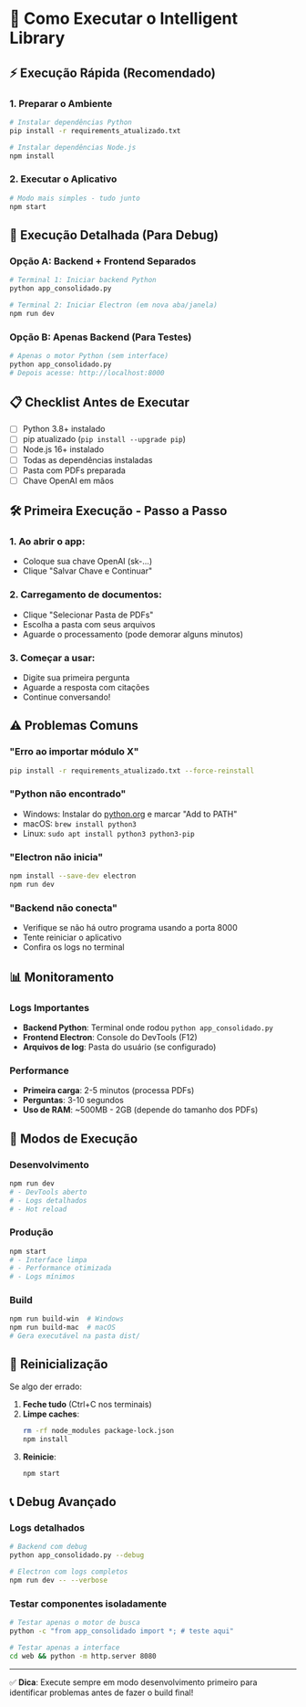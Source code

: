 # 🚀 Como Executar o Intelligent Library

## ⚡ Execução Rápida (Recomendado)

### 1. Preparar o Ambiente
```bash
# Instalar dependências Python
pip install -r requirements_atualizado.txt

# Instalar dependências Node.js
npm install
```

### 2. Executar o Aplicativo
```bash
# Modo mais simples - tudo junto
npm start
```

## 🔧 Execução Detalhada (Para Debug)

### Opção A: Backend + Frontend Separados
```bash
# Terminal 1: Iniciar backend Python
python app_consolidado.py

# Terminal 2: Iniciar Electron (em nova aba/janela)
npm run dev
```

### Opção B: Apenas Backend (Para Testes)
```bash
# Apenas o motor Python (sem interface)
python app_consolidado.py
# Depois acesse: http://localhost:8000
```

## 📋 Checklist Antes de Executar

- [ ] Python 3.8+ instalado
- [ ] pip atualizado (`pip install --upgrade pip`)
- [ ] Node.js 16+ instalado
- [ ] Todas as dependências instaladas
- [ ] Pasta com PDFs preparada
- [ ] Chave OpenAI em mãos

## 🛠️ Primeira Execução - Passo a Passo

### 1. Ao abrir o app:
- Coloque sua chave OpenAI (sk-...)
- Clique "Salvar Chave e Continuar"

### 2. Carregamento de documentos:
- Clique "Selecionar Pasta de PDFs"
- Escolha a pasta com seus arquivos
- Aguarde o processamento (pode demorar alguns minutos)

### 3. Começar a usar:
- Digite sua primeira pergunta
- Aguarde a resposta com citações
- Continue conversando!

## ⚠️ Problemas Comuns

### "Erro ao importar módulo X"
```bash
pip install -r requirements_atualizado.txt --force-reinstall
```

### "Python não encontrado"
- Windows: Instalar do [python.org](https://python.org) e marcar "Add to PATH"
- macOS: `brew install python3`
- Linux: `sudo apt install python3 python3-pip`

### "Electron não inicia"
```bash
npm install --save-dev electron
npm run dev
```

### "Backend não conecta"
- Verifique se não há outro programa usando a porta 8000
- Tente reiniciar o aplicativo
- Confira os logs no terminal

## 📊 Monitoramento

### Logs Importantes
- **Backend Python**: Terminal onde rodou `python app_consolidado.py`
- **Frontend Electron**: Console do DevTools (F12)
- **Arquivos de log**: Pasta do usuário (se configurado)

### Performance
- **Primeira carga**: 2-5 minutos (processa PDFs)
- **Perguntas**: 3-10 segundos
- **Uso de RAM**: ~500MB - 2GB (depende do tamanho dos PDFs)

## 🎯 Modos de Execução

### Desenvolvimento
```bash
npm run dev
# - DevTools aberto
# - Logs detalhados
# - Hot reload
```

### Produção
```bash
npm start
# - Interface limpa
# - Performance otimizada
# - Logs mínimos
```

### Build
```bash
npm run build-win  # Windows
npm run build-mac  # macOS
# Gera executável na pasta dist/
```

## 🔄 Reinicialização

Se algo der errado:

1. **Feche tudo** (Ctrl+C nos terminais)
2. **Limpe caches**:
   ```bash
   rm -rf node_modules package-lock.json
   npm install
   ```
3. **Reinicie**:
   ```bash
   npm start
   ```

## 📞 Debug Avançado

### Logs detalhados
```bash
# Backend com debug
python app_consolidado.py --debug

# Electron com logs completos
npm run dev -- --verbose
```

### Testar componentes isoladamente
```bash
# Testar apenas o motor de busca
python -c "from app_consolidado import *; # teste aqui"

# Testar apenas a interface
cd web && python -m http.server 8080
```

---
✅ **Dica**: Execute sempre em modo desenvolvimento primeiro para identificar problemas antes de fazer o build final!